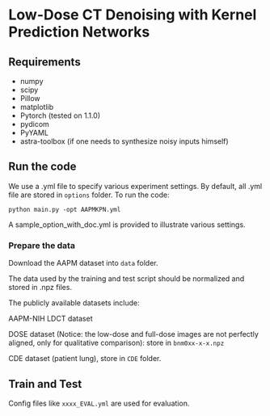 # Low-Dose CT Denoising with Kernel Prediction Networks

## Requirements

- numpy
- scipy
- Pillow
- matplotlib
- Pytorch (tested on 1.1.0)
- pydicom
- PyYAML
- astra-toolbox (if one needs to synthesize noisy inputs himself)

## Run the code

We use a .yml file to specify various experiment settings. By default, all .yml file are stored in `options` folder. To run the code:

```shell
python main.py -opt AAPMKPN.yml
```
A sample_option_with_doc.yml is provided to illustrate various settings.

### Prepare the data

Download the AAPM dataset into `data` folder.

The data used by the training and test script should be normalized and stored in .npz files.

The publicly available datasets include:

AAPM-NIH LDCT dataset 

DOSE dataset (Notice: the low-dose and full-dose images are not perfectly aligned, only for qualitative comparison): store in `bnm0xx-x-x.npz`

CDE dataset (patient lung), store in `CDE` folder.



## Train and Test

Config files like `xxxx_EVAL.yml` are used for evaluation.




